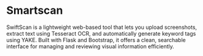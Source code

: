 # Smartscan
SwiftScan is a lightweight web-based tool that lets you upload screenshots, extract text using Tesseract OCR, and automatically generate keyword tags using YAKE. Built with Flask and Bootstrap, it offers a clean, searchable interface for managing and reviewing visual information efficiently.

